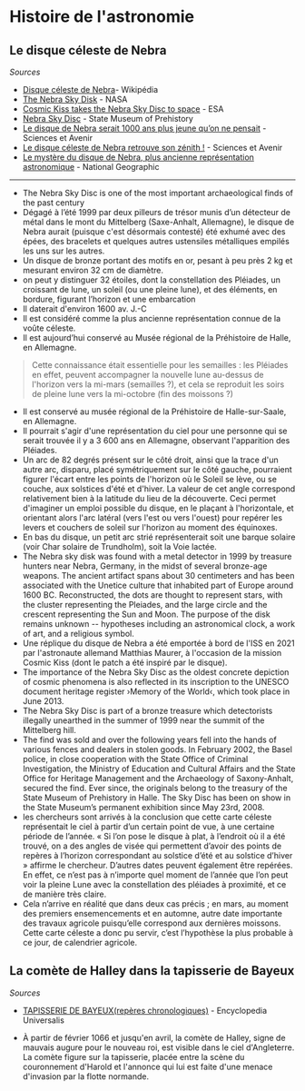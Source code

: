 # Histoire de l'astronomie

## Le disque céleste de Nebra

*Sources*

- [Disque céleste de Nebra](https://fr.wikipedia.org/wiki/Disque_c%C3%A9leste_de_Nebra)- Wikipédia
- [The Nebra Sky Disk](https://science.nasa.gov/nebra-sky-disk) - NASA
- [Cosmic Kiss takes the Nebra Sky Disc to space](https://www.esa.int/Science_Exploration/Human_and_Robotic_Exploration/Cosmic_kiss/Cosmic_Kiss_takes_the_Nebra_Sky_Disc_to_space) - ESA
- [Nebra Sky Disc](https://www.landesmuseum-vorgeschichte.de/en/nebra-sky-disc.html) - State Museum of Prehistory
- [Le disque de Nebra serait 1000 ans plus jeune qu’on ne pensait](https://www.sciencesetavenir.fr/archeo-paleo/archeologie/le-disque-de-nebra-serait-1000-ans-plus-jeune-qu-on-ne-pensait_147207) - Sciences et Avenir
- [Le disque céleste de Nebra retrouve son zénith !](https://www.sciencesetavenir.fr/archeo-paleo/archeologie/le-disque-celeste-de-nebra-retrouve-son-zenith_149560) - Sciences et Avenir
- [Le mystère du disque de Nebra, plus ancienne représentation astronomique](https://www.nationalgeographic.fr/espace/2019/07/le-mystere-du-disque-de-nebra-plus-ancienne-representation-astronomique) - National Geographic

---

- The Nebra Sky Disc is one of the most important archaeological finds of the past century
- Dégagé à l’été 1999 par deux pilleurs de trésor munis d’un détecteur de métal dans le mont du Mittelberg (Saxe-Anhalt, Allemagne), le disque de Nebra aurait (puisque c'est désormais contesté) été exhumé avec des épées, des bracelets et quelques autres ustensiles métalliques empilés les uns sur les autres. 
- Un disque de bronze portant des motifs en or, pesant à peu près 2 kg et mesurant environ 32 cm de diamètre.
- on peut y distinguer 32 étoiles, dont la constellation des Pléiades, un croissant de lune, un soleil (ou une pleine lune), et des éléments, en bordure, figurant l’horizon et une embarcation 
- Il daterait d'environ 1600 av. J.-C
- Il est considéré comme la plus ancienne représentation connue de la voûte céleste.
- Il est aujourd’hui conservé au Musée régional de la Préhistoire de Halle, en Allemagne.
> Cette connaissance était essentielle pour les semailles : les Pléiades en effet, peuvent accompagner la nouvelle lune au-dessus de l'horizon vers la mi-mars (semailles ?), et cela se reproduit les soirs de pleine lune vers la mi-octobre (fin des moissons ?)
- Il est conservé au musée régional de la Préhistoire de Halle-sur-Saale, en Allemagne. 
- Il pourrait s'agir d'une représentation du ciel pour une personne qui se serait trouvée il y a 3 600 ans en Allemagne, observant l'apparition des Pléiades. 
- Un arc de 82 degrés présent sur le côté droit, ainsi que la trace d'un autre arc, disparu, placé symétriquement sur le côté gauche, pourraient figurer l'écart entre les points de l'horizon où le Soleil se lève, ou se couche, aux solstices d'été et d'hiver. La valeur de cet angle correspond relativement bien à la latitude du lieu de la découverte. Ceci permet d'imaginer un emploi possible du disque, en le plaçant à l'horizontale, et orientant alors l'arc latéral (vers l'est ou vers l'ouest) pour repérer les levers et couchers de soleil sur l'horizon au moment des équinoxes.
- En bas du disque, un petit arc strié représenterait soit une barque solaire (voir Char solaire de Trundholm), soit la Voie lactée. 
- The Nebra sky disk was found with a metal detector in 1999 by treasure hunters near Nebra, Germany, in the midst of several bronze-age weapons. The ancient artifact spans about 30 centimeters and has been associated with the Unetice culture that inhabited part of Europe around 1600 BC. Reconstructed, the dots are thought to represent stars, with the cluster representing the Pleiades, and the large circle and the crescent representing the Sun and Moon. The purpose of the disk remains unknown -- hypotheses including an astronomical clock, a work of art, and a religious symbol. 
- Une réplique du disque de Nebra a été emportée à bord de l'ISS en 2021 par l'astronaute allemand Matthias Maurer, à l'occasion de la mission Cosmic Kiss (dont le patch a été inspiré par le disque).
- The importance of the Nebra Sky Disc as the oldest concrete depiction of cosmic phenomena is also reflected in its inscription to the UNESCO document heritage register ›Memory of the World‹, which took place in June 2013.
- The Nebra Sky Disc is part of a bronze treasure which detectorists illegally unearthed in the summer of 1999 near the summit of the Mittelberg hill.
- The find was sold and over the following years fell into the hands of various fences and dealers in stolen goods. In February 2002, the Basel police, in close cooperation with the State Office of Criminal Investigation, the Ministry of Education and Cultural Affairs and the State Office for Heritage Management and the Archaeology of Saxony-Anhalt, secured the find. Ever since, the originals belong to the treasury of the State Museum of Prehistory in Halle. The Sky Disc has been on show in the State Museum’s permanent exhibition since May 23rd, 2008.
- les chercheurs sont arrivés à la conclusion que cette carte céleste représentait le ciel à partir d’un certain point de vue, à une certaine période de l’année. « Si l’on pose le disque à plat, à l’endroit où il a été trouvé, on a des angles de visée qui permettent d’avoir des points de repères à l’horizon correspondant au solstice d’été et au solstice d’hiver » affirme le chercheur. D’autres dates peuvent également être repérées. En effet, ce n’est pas à n’importe quel moment de l’année que l’on peut voir la pleine Lune avec la constellation des pléiades à proximité, et ce de manière très claire.
- Cela n’arrive en réalité que dans deux cas précis ; en mars, au moment des premiers ensemencements et en automne, autre date importante des travaux agricole puisqu’elle correspond aux dernières moissons. Cette carte céleste a donc pu servir, c’est l’hypothèse la plus probable à ce jour, de calendrier agricole.

## La comète de Halley dans la tapisserie de Bayeux

*Sources*

- [TAPISSERIE DE BAYEUX(repères chronologiques)](https://www.universalis.fr/encyclopedie/bayeux-reperes-chronologiques/) - Encyclopedia Universalis

- À partir de février 1066 et jusqu'en avril, la comète de Halley, signe de mauvais augure pour le nouveau roi, est visible dans le ciel d'Angleterre. La comète figure sur la tapisserie, placée entre la scène du couronnement d'Harold et l'annonce qui lui est faite d'une menace d'invasion par la flotte normande.
